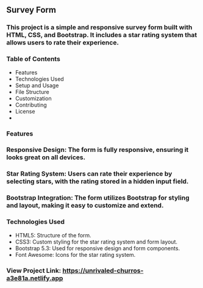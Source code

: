 ## Survey Form
### This project is a simple and responsive survey form built with HTML, CSS, and Bootstrap. It includes a star rating system that allows users to rate their experience.

### Table of Contents
- Features
- Technologies Used
- Setup and Usage
- File Structure
- Customization
- Contributing
- License
- 
### Features

### Responsive Design: The form is fully responsive, ensuring it looks great on all devices.
### Star Rating System: Users can rate their experience by selecting stars, with the rating stored in a hidden input field.
### Bootstrap Integration: The form utilizes Bootstrap for styling and layout, making it easy to customize and extend.

### Technologies Used

- HTML5: Structure of the form.
- CSS3: Custom styling for the star rating system and form layout.
- Bootstrap 5.3: Used for responsive design and form components.
- Font Awesome: Icons for the star rating system.

### View Project Link: https://unrivaled-churros-a3e81a.netlify.app
